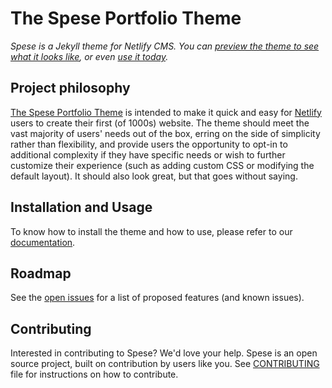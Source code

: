 # The Spese Portfolio Theme

*Spese is a Jekyll theme for Netlify CMS. You can [preview the theme to see what it looks like](https://spese.netlify.app/), or even [use it today](#installation-and-usage).*

## Project philosophy

[The Spese Portfolio Theme](https://github.com/getlocalhost/Spese) is intended to make it quick and easy for [Netlify](https://www.netlify.com/) users to create their first (of 1000s) website. The theme should meet the vast majority of users' needs out of the box, erring on the side of simplicity rather than flexibility, and provide users the opportunity to opt-in to additional complexity if they have specific needs or wish to further customize their experience (such as adding custom CSS or modifying the default layout). It should also look great, but that goes without saying.

## Installation and Usage

To know how to install the theme and how to use, please refer to our [documentation](https://docs.getlocalhost.com/spese).

## Roadmap

See the [open issues](https://github.com/getlocalhost/Spese/issues) for a list of proposed features (and known issues).

## Contributing

Interested in contributing to Spese? We'd love your help. Spese is an open source project, built on contribution by users like you. See [CONTRIBUTING](docs/CONTRIBUTING.md) file for instructions on how to contribute.
